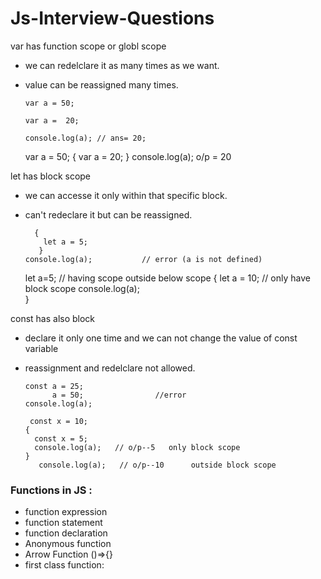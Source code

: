 # Js-Interview-Questions 

var has  function scope or globl scope 

- we can redelclare it as many times as we want.
- value can be reassigned many times.

      var a = 50;

      var a =  20;

      console.log(a); // ans= 20;
  var a = 50;
{
      var a =  20;
}
      console.log(a);             o/p = 20

let has block scope

- we  can accesse it only within that specific block.
- can't redeclare it but can be reassigned.

        {
          let a = 5;
         }
      console.log(a);           // error (a is not defined)

   let a=5;   // having scope outside below scope
        {
           let a = 10;   // only have block scope
            console.log(a);     
        }
     

const has also block

- declare it only one time and we can not change the value of const variable
- reassignment and redelclare not allowed.

      const a = 25;
            a = 50;                //error
      console.log(a); 
    
       const x = 10;
      {
        const x = 5;
        console.log(a);   // o/p--5   only block scope
      }
         console.log(a);   // o/p--10      outside block scope
      
### Functions in JS :

- function expression
- function statement
- function declaration
- Anonymous function
- Arrow Function ()=>{}
- first class function:
